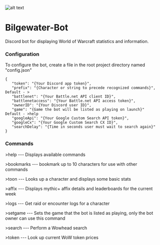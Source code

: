 ![alt text](https://i.imgur.com/HRm3cYX.png "I got what you need!")
# Bilgewater-Bot 
Discord bot for displaying World of Warcraft statistics and information.

### Configuration

To configure the bot, create a file in the root project directory named "config.json"

```
{
   "token": "{Your Discord app token}",
   "prefix": "{Character or string to precede recognized commands}", Default - >
   "battlenet": "{Your Battle.net API client ID}",
   "battlenetaccess": "{Your Battle.net API access token}",
   "ownerID": "{Your Discord user ID}",
   "game": "{Game the bot will be listed as playing on launch}" Default - >help
   "googleApi": "{Your Google Custom Search API token}",
   "googleCx": "{Your Google Custom Search CX ID}",
   "searchDelay": "{Time in seconds user must wait to search again}"
}
```

### Commands

\>help --- Displays available commands

\>bookmarks --- bookmark up to 10 characters for use with other commands

\>toon --- Looks up a character and displays some basic stats

\>affix --- Displays mythic+ affix details and leaderboards for the current week
   
\>logs --- Get raid or encounter logs for a character

\>setgame --- Sets the game that the bot is listed as playing, only the bot owner can use this command

\>search --- Perform a Wowhead search

\>token --- Look up current WoW token prices
